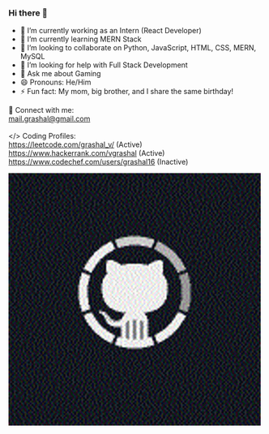 ### Hi there 👋
- 🔭 I’m currently working as an Intern (React Developer)
- 🌱 I’m currently learning MERN Stack
- 👯 I’m looking to collaborate on Python, JavaScript, HTML, CSS, MERN, MySQL
- 🤔 I’m looking for help with Full Stack Development
- 💬 Ask me about Gaming
- 😄 Pronouns: He/Him
- ⚡ Fun fact: My mom, big brother, and I share the same birthday!

🔗 Connect with me:<br/>
mail.grashal@gmail.com
<br/>
<br/>
</> Coding Profiles:<br/>
https://leetcode.com/grashal_v/ (Active) <br/>
https://www.hackerrank.com/vgrashal (Active) <br/>
https://www.codechef.com/users/grashal16 (Inactive) <br/>

![](https://github.com/vgrashal16/vgrashal16/blob/main/github-cat.gif)
